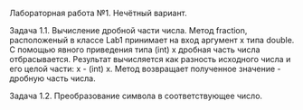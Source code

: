 Лабораторная работа №1. Нечётный вариант.

Задача 1.1. Вычисление дробной части числа.
Метод fraction, расположеный в классе Lab1 принимает на вход аргумент x типа double. С помощью явного приведения типа (int) x дробная часть числа отбрасывается. Результат вычисляется как разность исходного числа и его целой части: x - (int) x. Метод возвращает полученное значение - дробную часть числа.

Задача 1.2. Преобразование символа в соответствующее число.
